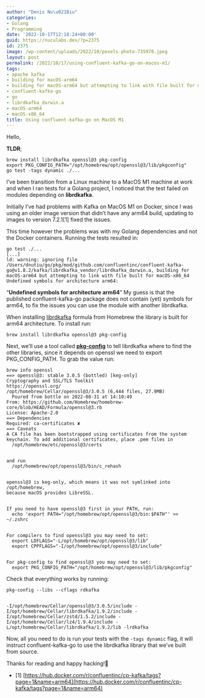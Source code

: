 ```yaml
---
author: "Denis Nu\u021Biu"
categories:
- Golang
- Programming
date: '2022-10-17T12:18:24+00:00'
guid: https://nuculabs.dev/?p=2375
id: 2375
image: /wp-content/uploads/2022/10/pexels-photo-735978.jpeg
layout: post
permalink: /2022/10/17/using-confluent-kafka-go-on-macos-m1/
tags:
- apache kafka
- building for macOS-arm64
- building for macOS-arm64 but attempting to link with file built for macOS-x86_64
- confluent-kafka-go
- go
- librdkafka_darwin.a
- macOS-arm64
- macOS-x86_64
title: Using confluent-kafka-go on MacOS M1
---
```

Hello,


**TLDR**;


```
brew install librdkafka openssl@3 pkg-config
export PKG_CONFIG_PATH="/opt/homebrew/opt/openssl@3/lib/pkgconfig"
go test -tags dynamic ./...
```
I’ve been transition from a Linux machine to a MacOS M1 machine at work and when I ran tests for a Golang project, I noticed that the test failed on modules depending on **librdkafka**.


Initially I’ve had problems with Kafka on MacOS M1 on Docker, since I was using an older image version that didn’t have any arm64 build, updating to images to version 7.2.1\[1\] fixed the issues.


This time however the problems was with my Golang dependencies and not the Docker containers. Running the tests resulted in:


```
go test ./...
[...]
ld: warning: ignoring file /Users/dnutiu/go/pkg/mod/github.com/confluentinc/confluent-kafka-go@v1.8.2/kafka/librdkafka_vendor/librdkafka_darwin.a, building for macOS-arm64 but attempting to link with file built for macOS-x86_64
Undefined symbols for architecture arm64:
```

“**Undefined symbols for architecture arm64**” My guess is that the published confluent-kafka-go package does not contain (yet) symbols for arm64, to fix the issues you can use the module with another librdkafka.

When installing [librdkafka](https://formulae.brew.sh/formula/librdkafka) formula from Homebrew the library is built for arm64 architecture. To install run:

```
brew install librdkafka openssl@3 pkg-config
```
Next, we’ll use a tool called **[pkg-config](https://www.freedesktop.org/wiki/Software/pkg-config/)** to tell librdkafka where to find the other libraries, since it depends on openssl we need to export PKG\_CONFIG\_PATH. To grab the value run:

```
brew info openssl
==> openssl@3: stable 3.0.5 (bottled) [keg-only]
Cryptography and SSL/TLS Toolkit
https://openssl.org/
/opt/homebrew/Cellar/openssl@3/3.0.5 (6,444 files, 27.9MB)
  Poured from bottle on 2022-08-31 at 14:10:49
From: https://github.com/Homebrew/homebrew-core/blob/HEAD/Formula/openssl@3.rb
License: Apache-2.0
==> Dependencies
Required: ca-certificates ✘
==> Caveats
A CA file has been bootstrapped using certificates from the system
keychain. To add additional certificates, place .pem files in
  /opt/homebrew/etc/openssl@3/certs


and run
  /opt/homebrew/opt/openssl@3/bin/c_rehash


openssl@3 is keg-only, which means it was not symlinked into /opt/homebrew,
because macOS provides LibreSSL.


If you need to have openssl@3 first in your PATH, run:
  echo 'export PATH="/opt/homebrew/opt/openssl@3/bin:$PATH"' >> ~/.zshrc


For compilers to find openssl@3 you may need to set:
  export LDFLAGS="-L/opt/homebrew/opt/openssl@3/lib"
  export CPPFLAGS="-I/opt/homebrew/opt/openssl@3/include"


For pkg-config to find openssl@3 you may need to set:
  export PKG_CONFIG_PATH="/opt/homebrew/opt/openssl@3/lib/pkgconfig"
```


Check that everything works by running:


```
pkg-config --libs --cflags rdkafka


-I/opt/homebrew/Cellar/openssl@3/3.0.5/include -I/opt/homebrew/Cellar/librdkafka/1.9.2/include -I/opt/homebrew/Cellar/zstd/1.5.2/include -I/opt/homebrew/Cellar/lz4/1.9.4/include -L/opt/homebrew/Cellar/librdkafka/1.9.2/lib -lrdkafka
```


Now, all you need to do is run your tests with the `-tags dynamic` flag, it will instruct confluent-kafka-go to use the librdkafka library that we’ve built from source.


Thanks for reading and happy hacking!🫶


- \[1\] [https://hub.docker.com/r/confluentinc/cp-kafka/tags?page=1&name=arm64](https://hub.docker.com/r/confluentinc/cp-kafka/tags?page=1&name=arm64)